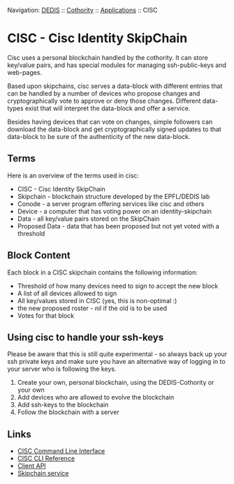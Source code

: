 Navigation: [DEDIS](https://github.com/dedis/doc/tree/master/README.md) ::
[Cothority](../README.md) ::
[Applications](../doc/Applications.md) ::
CISC

# CISC - Cisc Identity SkipChain

Cisc uses a personal blockchain handled by the cothority. It
can store key/value pairs, and has special modules for managing
ssh-public-keys and web-pages.

Based upon skipchains, cisc serves a data-block with different entries that can
be handled by a number of devices who propose changes and cryptographically vote
to approve or deny those changes. Different data-types exist that will interpret
the data-block and offer a service.

Besides having devices that can vote on changes, simple followers can download
the data-block and get cryptographically signed updates to that data-block to be
sure of the authenticity of the new data-block.

## Terms

Here is an overview of the terms used in cisc:
- CISC - Cisc Identity SkipChain
- Skipchain - blockchain structure developed by the EPFL/DEDIS lab
- Conode - a server program offering services like cisc and others
- Device - a computer that has voting power on an identity-skipchain
- Data - all key/value pairs stored on the SkipChain
- Proposed Data - data that has been proposed but not yet voted with a threshold

## Block Content

Each block in a CISC skipchain contains the following information:

- Threshold of how many devices need to sign to accept the new block
- A list of all devices allowed to sign
- All key/values stored in CISC (yes, this is non-optimal :)
- the new proposed roster - nil if the old is to be used
- Votes for that block

## Using cisc to handle your ssh-keys

Please be aware that this is still quite experimental - so always back up your
ssh private keys and make sure you have an alternative way of logging in to
your server who is following the keys.

1. Create your own, personal blockchain, using the DEDIS-Cothority or your own
2. Add devices who are allowed to evolve the blockchain
3. Add ssh-keys to the blockchain
4. Follow the blockchain with a server


## Links

- [CISC Command Line Interface](CLI.md)
- [CISC CLI Reference](Reference.md)
- [Client API](../identity/README.md)
- [Skipchain service](../skipchain/README.md)
